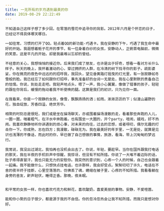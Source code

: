 ```yaml
---
title: 一无所有的岁月遇到最美的你
date: 2019-08-29 22:22:49
---
```

	不知道自己这样子想了多少回，在零落的雪花中追寻你的背影。2012年六月是个怀恋的日子，已经记不得具体哪天哪日。

	一如往常，习惯的打开了QQ，轻点着QQ的新功能-巧遇卡。我在安静的下午，巧遇了我生命中最好的开始。我遐想着栀子花开的季节，有一位身着白纱的女孩，安静动人，正俯首电脑前，微微的笑意。这是平凡的开始，却是我最难以忘却的曾经。

	不经意的关心，我想悄悄的接近你。后来我们成了朋友，也许是出于好奇，想看一看对方长什么样子。秋天的晚上，我怀着激动的心，穿过拥挤的人群，在冷清的树下找寻你的影子。疏影婆娑，你在微亮的夜色中远远的的招呼我，我回头，望见昏黄路灯摇曳的灯光里，有一张寂静如冬雪般的脸。我已经忘了如何跟你打招呼，事先准备好的台词一无是处，我在心里默默的责备自己的怯懦。你说，到处走走吧。我轻声地点头，嗯了一声，我小心翼翼，像做了错事的孩子，轻轻的跟在你背后，缓慢的拖动着我不听使唤的腿。这算是我们的初识，只为见你一面。

	在我看来，你是一个寂静的女孩，像雪，飘飘扬扬的洒；如雨，淅淅沥沥的下；似漫山遍野的花，独自绽放，芳香四溢，绝世芳华。

	相聚的时刻总是很短，我们或是坐在操场聊天，亦或围着操场漫散的走，看着那些奔跑的人儿，一圈一圈，喘着粗气，在汗水中奔跑着。也有围坐一大圈的，开个party，喧闹，嬉戏，好不热闹。我喜欢静静地听你讲遇到的烦心事，对未来的向往，过去的恋想，或者唠叨，偶尔无趣的打击你一下。你成熟，志在四方；我漫散，碌碌无为。我在最美好的年岁里，一无是处，就算是见识也浅薄的不像话，而此时的你，早已做了自己想做的事情，旅游，看海，带上沉甸甸的梦远行。

	我常说，我没出过湖北，我怕再也没机会出去了。你说，年轻，要趁早。当你在国外跟我打电话的那天，我在半夜的手机铃声中惊醒，我惊讶，但没有不知所措。你说了一大堆不着边际的话，肚子疼得直冒汗，我也只能无力的安慰你。我突然的意识到，心疼一个人的时候，自己也会跟着一起痛。我不能做什么，只想快点挂电话，也许那样，我会好受点。絮絮叨叨了许久，电话在不舍的夜半终于挂断，心里空落落的，仿佛丢了魂，蜷缩在被子里，心疼的不知所措。我看看躺在身旁的舍友，鼾声轻伏，睡得正香。那晚，夜未眠。


	和平常的女孩一样，你也喜欢巧克力和鲜花，喜欢酸奶，喜爱美丽的事物。安静，不爱喧嚣。

	能和你小聚的日子很少，都是源于我的不自信。你的忽冷忽热会让我不知所措，而我只是想对你好。
